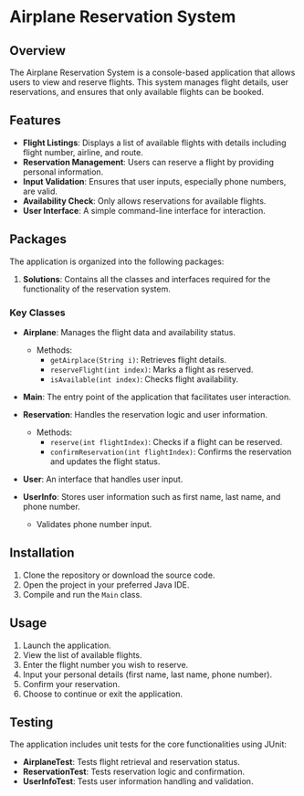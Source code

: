 # Airplane Reservation System

## Overview

The Airplane Reservation System is a console-based application that allows users to view and reserve flights. This system manages flight details, user reservations, and ensures that only available flights can be booked.

## Features

- **Flight Listings**: Displays a list of available flights with details including flight number, airline, and route.
- **Reservation Management**: Users can reserve a flight by providing personal information.
- **Input Validation**: Ensures that user inputs, especially phone numbers, are valid.
- **Availability Check**: Only allows reservations for available flights.
- **User Interface**: A simple command-line interface for interaction.

## Packages

The application is organized into the following packages:

1. **Solutions**: Contains all the classes and interfaces required for the functionality of the reservation system.

### Key Classes

- **Airplane**: Manages the flight data and availability status.
  - Methods:
    - `getAirplace(String i)`: Retrieves flight details.
    - `reserveFlight(int index)`: Marks a flight as reserved.
    - `isAvailable(int index)`: Checks flight availability.

- **Main**: The entry point of the application that facilitates user interaction.
  
- **Reservation**: Handles the reservation logic and user information.
  - Methods:
    - `reserve(int flightIndex)`: Checks if a flight can be reserved.
    - `confirmReservation(int flightIndex)`: Confirms the reservation and updates the flight status.

- **User**: An interface that handles user input.

- **UserInfo**: Stores user information such as first name, last name, and phone number.
  - Validates phone number input.

## Installation

1. Clone the repository or download the source code.
2. Open the project in your preferred Java IDE.
3. Compile and run the `Main` class.

## Usage

1. Launch the application.
2. View the list of available flights.
3. Enter the flight number you wish to reserve.
4. Input your personal details (first name, last name, phone number).
5. Confirm your reservation.
6. Choose to continue or exit the application.

## Testing

The application includes unit tests for the core functionalities using JUnit:

- **AirplaneTest**: Tests flight retrieval and reservation status.
- **ReservationTest**: Tests reservation logic and confirmation.
- **UserInfoTest**: Tests user information handling and validation.
